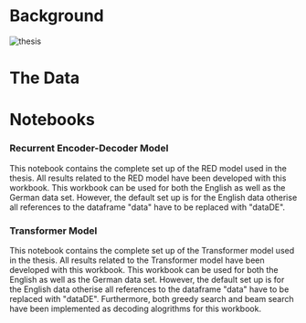 
# Background
<img src="misc/cover.jpg" witdh = "888" alt="thesis">

# The Data


# Notebooks

### Recurrent Encoder-Decoder Model

This notebook contains the complete set up of the RED model used in the thesis. All results related to the RED model have been developed with this workbook.
This workbook can be used for both the English as well as the German data set.
However, the default set up is for the English data otherise all references to 
the dataframe "data" have to be replaced with "dataDE".

### Transformer Model

This notebook contains the complete set up of the Transformer model used in the thesis. 
All results related to the Transformer model have been developed with this workbook. 
This workbook can be used for both the English as well as the German data set.
However, the default set up is for the English data otherise all references to the dataframe "data" have to be replaced with "dataDE".
Furthermore, both greedy search and beam search have been implemented as decoding alogrithms for this workbook.
